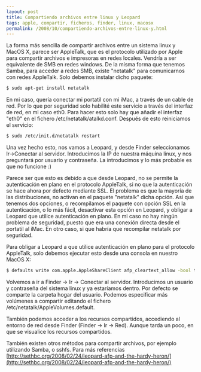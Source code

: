 ```yaml
---
layout: post
title: Compartiendo archivos entre linux y Leopard
tags: apple, compartir, ficheros, finder, linux, macosx
permalink: /2008/10/compartiendo-archivos-entre-linux-y.html
---
```


La forma más sencilla de compartir archivos entre un sistema linux y MacOS X, parece ser AppleTalk, que es el protocolo utilizado por Apple para compartir archivos e impresoras en redes locales. Vendría a ser equivalente de SMB en redes windows. De la misma forma que tenemos Samba, para acceder a redes SMB, existe "netatalk" para comunicarnos con redes AppleTalk. Solo debemos instalar dicho paquete:  

~~~bash
$ sudo apt-get install netatalk  
~~~

En mi caso, quería conectar mi portatil con mi iMac, a través de un cable de red. Por lo que por seguridad solo habilité este servicio a través del interfaz de red, en mi caso eth0\. Para hacer esto solo hay que añadir el interfaz "eth0" en el fichero /etc/netatalk/atalkd.conf. Después de esto reiniciamos el servicio:  

~~~bash
$ sudo /etc/init.d/netatalk restart  
~~~

Una vez hecho esto, nos vamos a Leopard, y desde Finder seleccionamos Ir->Conectar al servidor. Introducimos la IP de nuestra máquina linux, y nos preguntará por usuario y contraseña. La introducimos y lo más probable es que no funcione :)  

Parece ser que esto es debido a que desde Leopard, no se permite la autenticación en plano en el protocolo AppleTalk, si no que la autenticación se hace ahora por defecto mediante SSL. El problema es que la mayoría de las distribuciones, no activan en el paquete "netatalk" dicha opción. Así que tenemos dos opciones, o recompilamos el paquete con opción SSL en la autenticación, o lo más fácil, desactivar esta opción en Leopard, y obligar a Leopard que utilice autenticación en plano. En mi caso no hay ningún problema de seguridad, puesto que era una conexión directa desde el portatil al iMac. En otro caso, si que habría que recompilar netatalk por seguridad.  

Para obligar a Leopard a que utilice autenticación en plano para el protocolo AppleTalk, solo debemos ejecutar esto desde una consola en nuestro MacOS X:  

~~~bash
$ defaults write com.apple.AppleShareClient afp_cleartext_allow -bool true  
~~~

Volvemos a ir a Finder -> Ir -> Conectar al servidor. Introducimos un usuario y contraseña del sistema linux y ya estaríamos dentro. Por defecto se comparte la carpeta hogar del usuario. Podemos especificar más volúmenes a compartir editando el fichero /etc/netatalk/AppleVolumes.default.  

También podemos acceder a los recursos compartidos, accediendo al entorno de red desde Finder (Finder -> Ir -> Red). Aunque tarda un poco, en que se visualice los recursos compartidos.  

También existen otros métodos para compartir archivos, por ejemplo utilizando Samba, o sshfs. Para más referencias [http://sethbc.org/2008/02/24/leopard-afp-and-the-hardy-heron/](http://sethbc.org/2008/02/24/leopard-afp-and-the-hardy-heron/)